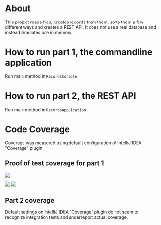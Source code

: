 # About
This project reads files, creates records from them, sorts them a few different ways and creates a REST API. It does not use a real database and instead simulates one in memory.

# How to run part 1, the commandline application
Run main method in `RecordsConsole`

# How to run part 2, the REST API
Run main method in `RecordsApplication`

# Code Coverage
Coverage was measured using default configuration of IntelliJ IDEA "Coverage" plugin

## Proof of test coverage for part 1
![](https://firebasestorage.googleapis.com/v0/b/firescript-577a2.appspot.com/o/imgs%2Fapp%2Fhadrix%2FoaoIomU0Id.jpg?alt=media&token=1809d9b7-05a2-49e1-894c-1c4735f24cc3)

![](https://firebasestorage.googleapis.com/v0/b/firescript-577a2.appspot.com/o/imgs%2Fapp%2Fhadrix%2FmgJo9ZT79G.jpg?alt=media&token=940c414f-9202-4225-8977-fce8cb88c91d)
![](https://firebasestorage.googleapis.com/v0/b/firescript-577a2.appspot.com/o/imgs%2Fapp%2Fhadrix%2FLxUYooOaYa.jpg?alt=media&token=f54a71f1-68f9-4610-9321-0246383d3840)

## Part 2 coverage

Default settings on IntelliJ IDEA "Coverage" plugin do not seem to recognize integration tests and underreport actual coverage. 



